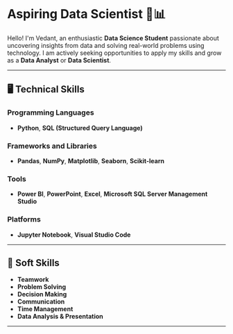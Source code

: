 # Aspiring Data Scientist 🚀📊  

Hello! I'm Vedant, an enthusiastic **Data Science Student** passionate about uncovering insights from data and solving real-world problems using technology. I am actively seeking opportunities to apply my skills and grow as a **Data Analyst** or **Data Scientist**.

---

## 🖥️ Technical Skills  

### Programming Languages  
- **Python**, **SQL (Structured Query Language)**  

### Frameworks and Libraries  
- **Pandas**, **NumPy**, **Matplotlib**, **Seaborn**, **Scikit-learn**  

### Tools  
- **Power BI**, **PowerPoint**, **Excel**, **Microsoft SQL Server Management Studio**  

### Platforms  
- **Jupyter Notebook**, **Visual Studio Code**  

---

## 🤝 Soft Skills  

- **Teamwork**  
- **Problem Solving**  
- **Decision Making**  
- **Communication**  
- **Time Management**  
- **Data Analysis & Presentation**  

---
